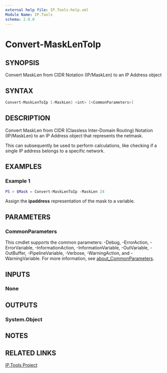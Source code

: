 ```yaml
---
external help file: IP.Tools-help.xml
Module Name: IP.Tools
schema: 2.0.0
---
```


# Convert-MaskLenToIp

## SYNOPSIS

Convert MaskLen from CIDR Notation (IP/MaskLen) to an IP Address object

## SYNTAX

```powershell
Convert-MaskLenToIp [-MaskLen] <int> [<CommonParameters>]
```

## DESCRIPTION

Convert MaskLen from CIDR (Classless Inter-Domain Routing) Notation (IP/MaskLen) to an IP Address object that represents the netmask.

This can subsequently be used to perform calculations, like checking if a single IP address belongs to a specific network.

## EXAMPLES

### Example 1

```powershell
PS > $Mask = Convert-MaskLenToIp -MaskLen 24
```

Assign the **ipaddress** representation of the mask to a variable.

## PARAMETERS

### CommonParameters

This cmdlet supports the common parameters: -Debug, -ErrorAction, -ErrorVariable, -InformationAction, -InformationVariable, -OutVariable, -OutBuffer, -PipelineVariable, -Verbose, -WarningAction, and -WarningVariable. For more information, see [about_CommonParameters](http://go.microsoft.com/fwlink/?LinkID=113216).

## INPUTS

### None

## OUTPUTS

### System.Object

## NOTES

## RELATED LINKS

[IP.Tools Project](https://github.com/IPSecMSSP/ip.tools)
